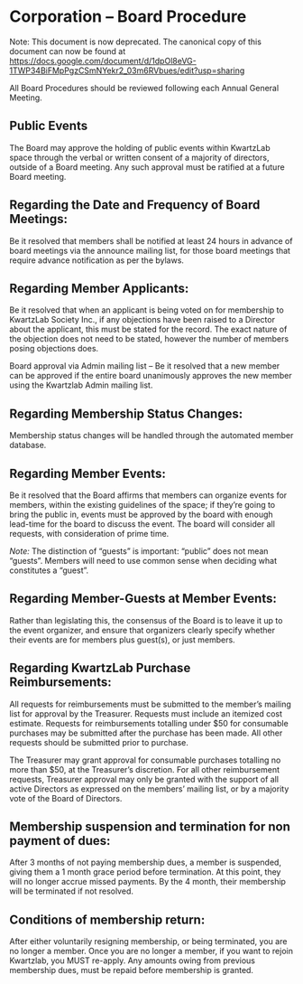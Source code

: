 # Corporation – Board Procedure

Note: This document is now deprecated. The canonical copy of this document can now be found at https://docs.google.com/document/d/1dpOl8eVG-1TWP34BiFMpPgzCSmNYekr2_03m6RVbues/edit?usp=sharing

All Board Procedures should be reviewed following each Annual General Meeting.

## Public Events

The Board may approve the holding of public events within KwartzLab space through the verbal or written consent of a majority of directors, outside of a Board meeting. Any such approval must be ratified at a future Board meeting.

## Regarding the Date and Frequency of Board Meetings:

Be it resolved that members shall be notified at least 24 hours in advance of board meetings via the announce mailing list, for those board meetings that require advance notification as per the bylaws.

## Regarding Member Applicants:

Be it resolved that when an applicant is being voted on for membership to KwartzLab Society Inc., if any objections have been raised to a Director about the applicant, this must be stated for the record. The exact nature of the objection does not need to be stated, however the number of members posing objections does.

Board approval via Admin mailing list – Be it resolved that a new member can be approved if the entire board unanimously approves the new member using the Kwartzlab Admin mailing list.

## Regarding Membership Status Changes:

Membership status changes will be handled through the automated member database. 

## Regarding Member Events:

Be it resolved that the Board affirms that members can organize events for members, within the existing guidelines of the space; if they’re going to bring the public in, events must be approved by the board with enough lead-time for the board to discuss the event. The board will consider all requests, with consideration of prime time.

*Note:* The distinction of “guests” is important: “public” does not mean “guests”. Members will need to use common sense when deciding what constitutes a “guest”.

## Regarding Member-Guests at Member Events:

Rather than legislating this, the consensus of the Board is to leave it up to the event organizer, and ensure that organizers clearly specify whether their events are for members plus guest(s), or just members.

## Regarding KwartzLab Purchase Reimbursements:

All requests for reimbursements must be submitted to the member’s mailing list for approval by the Treasurer. Requests must include an itemized cost estimate. Requests for reimbursements totalling under $50 for consumable purchases may be submitted after the purchase has been made. All other requests should be submitted prior to purchase.

The Treasurer may grant approval for consumable purchases totalling no more than $50, at the Treasurer’s discretion. For all other reimbursement requests, Treasurer approval may only be granted with the support of all active Directors as expressed on the members’ mailing list, or by a majority vote of the Board of Directors.

## Membership suspension and termination for non payment of dues:

After 3 months of not paying membership dues, a member is suspended, giving them a 1 month grace period before termination. At this point, they will no longer accrue missed payments. By the 4 month, their membership will be terminated if not resolved.

## Conditions of membership return:

After either voluntarily resigning membership, or being terminated, you are no longer a member. Once you are no longer a member, if you want to rejoin Kwartzlab, you MUST re-apply. Any amounts owing from previous membership dues, must be repaid before membership is granted.

